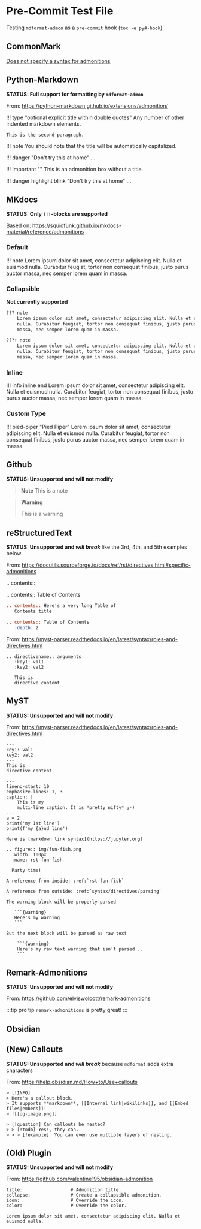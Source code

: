 # Pre-Commit Test File

Testing `mdformat-admon` as a `pre-commit` hook (`tox -e py#-hook`)

## CommonMark

[Does not specify a syntax for admonitions](https://spec.commonmark.org)

## Python-Markdown

**STATUS: Full support for formatting by `mdformat-admon`**

From: https://python-markdown.github.io/extensions/admonition/

!!! type "optional explicit title within double quotes"
    Any number of other indented markdown elements.

    This is the second paragraph.

!!! note
    You should note that the title will be automatically capitalized.

!!! danger "Don't try this at home"
    ...

!!! important ""
    This is an admonition box without a title.

!!! danger highlight blink "Don't try this at home"
    ...

## MKdocs

**STATUS: Only `!!!`-blocks are supported**

Based on: https://squidfunk.github.io/mkdocs-material/reference/admonitions

### Default

!!! note
    Lorem ipsum dolor sit amet, consectetur adipiscing elit. Nulla et euismod
    nulla. Curabitur feugiat, tortor non consequat finibus, justo purus auctor
    massa, nec semper lorem quam in massa.

### Collapsible

**Not currently supported**

```md
??? note
    Lorem ipsum dolor sit amet, consectetur adipiscing elit. Nulla et euismod
    nulla. Curabitur feugiat, tortor non consequat finibus, justo purus auctor
    massa, nec semper lorem quam in massa.
```

```md
???+ note
    Lorem ipsum dolor sit amet, consectetur adipiscing elit. Nulla et euismod
    nulla. Curabitur feugiat, tortor non consequat finibus, justo purus auctor
    massa, nec semper lorem quam in massa.
```

### Inline

!!! info inline end
    Lorem ipsum dolor sit amet, consectetur
    adipiscing elit. Nulla et euismod nulla.
    Curabitur feugiat, tortor non consequat
    finibus, justo purus auctor massa, nec
    semper lorem quam in massa.

### Custom Type

!!! pied-piper "Pied Piper"
    Lorem ipsum dolor sit amet, consectetur adipiscing elit. Nulla et
    euismod nulla. Curabitur feugiat, tortor non consequat finibus, justo
    purus auctor massa, nec semper lorem quam in massa.

## Github

**STATUS: Unsupported and will not modify**

> **Note**
> This is a note

> **Warning**
>
> This is a warning

## reStructuredText

**STATUS: Unsupported and *will break*** like the 3rd, 4th, and 5th examples below

From: https://docutils.sourceforge.io/docs/ref/rst/directives.html#specific-admonitions

.. contents::

.. contents:: Table of Contents

```rst
.. contents:: Here's a very long Table of
   Contents title
```

```rst
.. contents:: Table of Contents
   :depth: 2
```

From: https://myst-parser.readthedocs.io/en/latest/syntax/roles-and-directives.html

```
.. directivename:: arguments
   :key1: val1
   :key2: val2

   This is
   directive content
```

## MyST

**STATUS: Unsupported and will not modify**

From: https://myst-parser.readthedocs.io/en/latest/syntax/roles-and-directives.html

```{directivename} arguments
---
key1: val1
key2: val2
---
This is
directive content
```

```{code-block} python
---
lineno-start: 10
emphasize-lines: 1, 3
caption: |
    This is my
    multi-line caption. It is *pretty nifty* ;-)
---
a = 2
print('my 1st line')
print(f'my {a}nd line')
```

```{admonition} My markdown link
Here is [markdown link syntax](https://jupyter.org)
```

```{eval-rst}
.. figure:: img/fun-fish.png
  :width: 100px
  :name: rst-fun-fish

  Party time!

A reference from inside: :ref:`rst-fun-fish`

A reference from outside: :ref:`syntax/directives/parsing`
```

````{note}
The warning block will be properly-parsed

   ```{warning}
   Here's my warning
   ```

But the next block will be parsed as raw text

    ```{warning}
    Here's my raw text warning that isn't parsed...
    ```
````

## Remark-Admonitions

**STATUS: Unsupported and will not modify**

From: https://github.com/elviswolcott/remark-admonitions

:::tip pro tip
`remark-admonitions` is pretty great!
:::

## Obsidian

## (New) Callouts

**STATUS: Unsupported and *will break*** because `mdformat` adds extra characters

From: https://help.obsidian.md/How+to/Use+callouts

```
> [!INFO]
> Here's a callout block.
> It supports **markdown**, [[Internal link|wikilinks]], and [[Embed files|embeds]]!
> ![[og-image.png]]
```

```
> [!question] Can callouts be nested?
> > [!todo] Yes!, they can.
> > > [!example]  You can even use multiple layers of nesting.
```

## (Old) Plugin

**STATUS: Unsupported and will not modify**

From: https://github.com/valentine195/obsidian-admonition

```ad-<type> # Admonition type. See below for a list of available types.
title:                  # Admonition title.
collapse:               # Create a collapsible admonition.
icon:                   # Override the icon.
color:                  # Override the color.

Lorem ipsum dolor sit amet, consectetur adipiscing elit. Nulla et euismod nulla.

```
